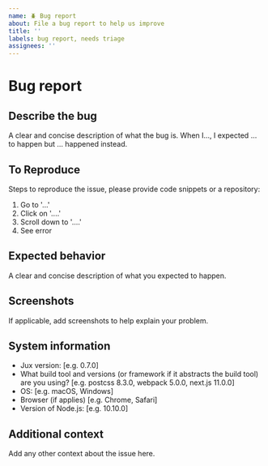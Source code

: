 ```yaml
---
name: 🪲 Bug report
about: File a bug report to help us improve
title: ''
labels: bug report, needs triage
assignees: ''
---
```


# Bug report

## Describe the bug

A clear and concise description of what the bug is. When I..., I expected ... to happen but ... happened instead.

## To Reproduce

Steps to reproduce the issue, please provide code snippets or a repository:

1. Go to '...'
2. Click on '....'
3. Scroll down to '....'
4. See error

## Expected behavior

A clear and concise description of what you expected to happen.

## Screenshots

If applicable, add screenshots to help explain your problem.

## System information

- Jux version: [e.g. 0.7.0]
- What build tool and versions (or framework if it abstracts the build tool) are you using? [e.g. postcss 8.3.0, webpack 5.0.0, next.js 11.0.0]
- OS: [e.g. macOS, Windows]
- Browser (if applies) [e.g. Chrome, Safari]
- Version of Node.js: [e.g. 10.10.0]

## Additional context

Add any other context about the issue here.